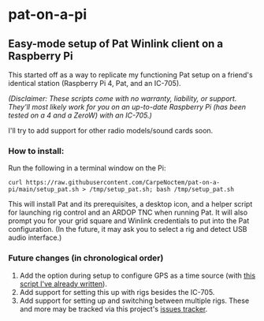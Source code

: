 # pat-on-a-pi
## Easy-mode setup of Pat Winlink client on a Raspberry Pi

This started off as a way to replicate my functioning Pat setup on a friend's identical station (Raspberry Pi 4, Pat, and an IC-705).

_(Disclaimer: These scripts come with no warranty, liability, or support. They'll most likely work for you on an up-to-date Raspberry Pi (has been tested on a 4 and a ZeroW) with an IC-705.)_

I'll try to add support for other radio models/sound cards soon.

### How to install:
Run the following in a terminal window on the Pi:

`curl https://raw.githubusercontent.com/CarpeNoctem/pat-on-a-pi/main/setup_pat.sh > /tmp/setup_pat.sh; bash /tmp/setup_pat.sh`

This will install Pat and its prerequisites, a desktop icon, and a helper script for launching rig control and an ARDOP TNC when running Pat. It will also prompt you for your grid square and Winlink credentials to put into the Pat configuration. (In the future, it may ask you to select a rig and detect USB audio interface.)

### Future changes (in chronological order)
1. Add the option during setup to configure GPS as a time source (with [this script I've already written](https://gist.github.com/CarpeNoctem/993a3dfdad0637f0ebbbb65576b2d0ad)).
2. Add support for setting this up with rigs besides the IC-705.
3. Add support for setting up and switching between multiple rigs.
These and more may be tracked via this project's [issues tracker](https://github.com/CarpeNoctem/pat-on-a-pi/issues).

